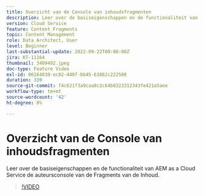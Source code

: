 ```yaml
---
title: Overzicht van de Console van inhoudsfragmenten
description: Leer over de basiseigenschappen en de functionaliteit van AEM as a Cloud Service de auteursconsole van de Fragments van de Inhoud.
version: Cloud Service
feature: Content Fragments
topic: Content Management
role: Data Architect, User
level: Beginner
last-substantial-update: 2022-09-22T00:00:00Z
jira: KT-11164
thumbnail: 3409492.jpeg
doc-type: Feature Video
exl-id: 06164830-ec82-440f-bb45-63862c222508
duration: 339
source-git-commit: f4c621f3a9caa8c2c64b8323312343fe421a5aee
workflow-type: tm+mt
source-wordcount: '42'
ht-degree: 0%

---
```


# Overzicht van de Console van inhoudsfragmenten

Leer over de basiseigenschappen en de functionaliteit van AEM as a Cloud Service de auteursconsole van de Fragments van de Inhoud.

>[!VIDEO](https://video.tv.adobe.com/v/3409492?quality=12&learn=on)
